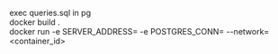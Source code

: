 exec queries.sql in pg <br/>
docker build . <br/>
docker run -e SERVER_ADDRESS= -e POSTGRES_CONN= --network= <container_id> <br/>
